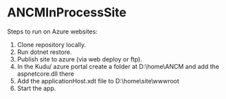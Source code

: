 # ANCMInProcessSite

Steps to run on Azure websites:
1. Clone repository locally.
2. Run dotnet restore.
3. Publish site to azure (via web deploy or ftp).
4. In the Kudu/ azure portal create a folder at D:\home\ANCM and add the aspnetcore.dll there
5. Add the applicationHost.xdt file to D:\home\site\wwwroot
6. Start the app.
